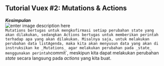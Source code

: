 <h2 id="tutorial-vuex-2-mutations--actions">Tutorial Vuex #2: Mutations &amp; Actions</h2>
<p><em><strong>Kesimpulan</strong></em><br>
<img src="https://vuex.vuejs.org/vuex.png" alt="enter image description here"><br>
<code>Mutations bertugas untuk mengkofirmasi setiap perubahan state yang akan dilakukan, sedangkan Actions bertugas untuk memberikan perintah terhadap apa yang akan dilakukan. Misalnya saja, untuk melakukan perubahan data listAgenda, maka kita akan menyusun data yang akan di instruksikan ke _Mutations_ agar melakukan perubahan pada _state_ menggunakan perintah</code>commit`, meskipun kita dapat melakukan perubahan  <em>state</em>  secara langsung pada  <em>actions</em>  yang kita buat.</p>

